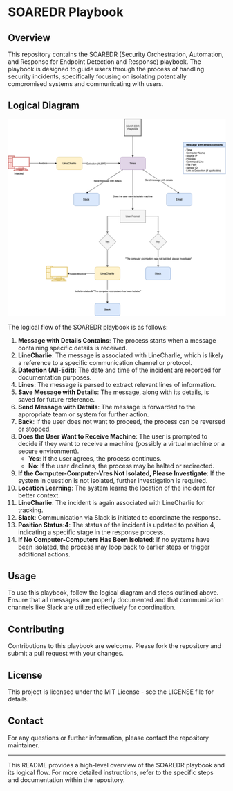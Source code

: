 # SOAREDR Playbook

## Overview
This repository contains the SOAREDR (Security Orchestration, Automation, and Response for Endpoint Detection and Response) playbook. The playbook is designed to guide users through the process of handling security incidents, specifically focusing on isolating potentially compromised systems and communicating with users.

## Logical Diagram
<img src="./soaredr.drawio.png" alt="Logical Diagram" width="600" position="center">

The logical flow of the SOAREDR playbook is as follows:

1. **Message with Details Contains**: The process starts when a message containing specific details is received.
2. **LineCharlie**: The message is associated with LineCharlie, which is likely a reference to a specific communication channel or protocol.
3. **Dateation (All-Edit)**: The date and time of the incident are recorded for documentation purposes.
4. **Lines**: The message is parsed to extract relevant lines of information.
5. **Save Message with Details**: The message, along with its details, is saved for future reference.
6. **Send Message with Details**: The message is forwarded to the appropriate team or system for further action.
7. **Back**: If the user does not want to proceed, the process can be reversed or stopped.
8. **Does the User Want to Receive Machine**: The user is prompted to decide if they want to receive a machine (possibly a virtual machine or a secure environment).
   - **Yes**: If the user agrees, the process continues.
   - **No**: If the user declines, the process may be halted or redirected.
9. **If the Computer-Computer-Vres Not Isolated, Please Investigate**: If the system in question is not isolated, further investigation is required.
10. **Location Learning**: The system learns the location of the incident for better context.
11. **LineCharlie**: The incident is again associated with LineCharlie for tracking.
12. **Slack**: Communication via Slack is initiated to coordinate the response.
13. **Position Status:4**: The status of the incident is updated to position 4, indicating a specific stage in the response process.
14. **If No Computer-Computers Has Been Isolated**: If no systems have been isolated, the process may loop back to earlier steps or trigger additional actions.

## Usage

To use this playbook, follow the logical diagram and steps outlined above. Ensure that all messages are properly documented and that communication channels like Slack are utilized effectively for coordination.

## Contributing

Contributions to this playbook are welcome. Please fork the repository and submit a pull request with your changes.

## License

This project is licensed under the MIT License - see the LICENSE file for details.

## Contact

For any questions or further information, please contact the repository maintainer.

---

This README provides a high-level overview of the SOAREDR playbook and its logical flow. For more detailed instructions, refer to the specific steps and documentation within the repository.
